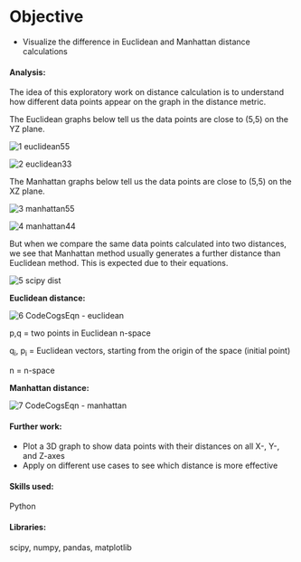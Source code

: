 # Objective
- Visualize the difference in Euclidean and Manhattan distance calculations


#### Analysis:
The idea of this exploratory work on distance calculation is to understand how different data points appear on the graph in the distance metric.

The Euclidean graphs below tell us the data points are close to (5,5) on the YZ plane.

![1 euclidean55](https://user-images.githubusercontent.com/36130927/121603064-37408a80-ca16-11eb-9e96-8164f57ead08.png)

![2 euclidean33](https://user-images.githubusercontent.com/36130927/121603068-3871b780-ca16-11eb-9f0b-6b6a4ff35c16.png)


The Manhattan graphs below tell us the data points are close to (5,5) on the XZ plane.

![3 manhattan55](https://user-images.githubusercontent.com/36130927/121603074-390a4e00-ca16-11eb-86e5-eccc5597f587.png)

![4 manhattan44](https://user-images.githubusercontent.com/36130927/121603075-39a2e480-ca16-11eb-8bec-e3229770ae5a.png)


But when we compare the same data points calculated into two distances, we see that Manhattan method usually generates a further distance than Euclidean method.
This is expected due to their equations.

![5 scipy dist](https://user-images.githubusercontent.com/36130927/121603076-3a3b7b00-ca16-11eb-8ce0-0a8ef46d5adf.png)


****Euclidean distance:****

![6 CodeCogsEqn - euclidean](https://user-images.githubusercontent.com/36130927/121604860-4ffe6f80-ca19-11eb-8734-69d169d09164.gif)

p,q	=	two points in Euclidean n-space

q<sub>i</sub>, p<sub>i</sub>	=	Euclidean vectors, starting from the origin of the space (initial point)

n	=	n-space



****Manhattan distance:****

![7 CodeCogsEqn - manhattan](https://user-images.githubusercontent.com/36130927/121607386-f2b8ed00-ca1d-11eb-9eec-d87b01d61cf4.gif)






#### Further work:
- Plot a 3D graph to show data points with their distances on all X-, Y-, and Z-axes
- Apply on different use cases to see which distance is more effective


#### Skills used:
Python


#### Libraries:
scipy, numpy, pandas, matplotlib
